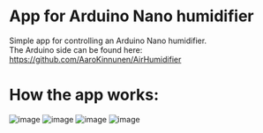 # App for Arduino Nano humidifier
Simple app for controlling an Arduino Nano humidifier.   
The Arduino side can be found here: https://github.com/AaroKinnunen/AirHumidifier
# How the app works:
![image](https://user-images.githubusercontent.com/91610235/219469701-3734295a-7c5f-4fcf-b71b-f9edf50136a7.png)
![image](https://user-images.githubusercontent.com/91610235/219468873-466ded7b-c1b8-415f-85f2-b984dc6f8658.png)
![image](https://user-images.githubusercontent.com/91610235/219468655-5aff5e5e-0f72-44a6-8c0b-c33e5d4e76b2.png)
![image](https://user-images.githubusercontent.com/91610235/219468777-caa4fdd2-002f-402f-816b-e0a6aee49d96.png)

